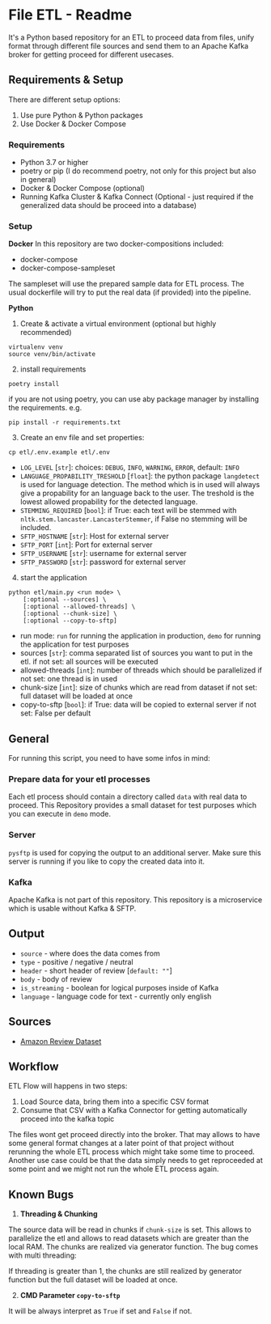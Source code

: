 # File ETL - Readme

It's a Python based repository for an ETL to proceed data from files,
unify format through different file sources and send them to an
Apache Kafka broker for getting proceed for different usecases.

## Requirements & Setup
There are different setup options:
1. Use pure Python & Python packages
2. Use Docker & Docker Compose

### Requirements
- Python 3.7 or higher
- poetry or pip (I do recommend poetry, not only for this project but
    also in general)
- Docker & Docker Compose (optional)
- Running Kafka Cluster & Kafka Connect (Optional - just required if
    the generalized data should be proceed into a database)

### Setup

**Docker**
In this repository are two docker-compositions included:
- docker-compose
- docker-compose-sampleset

The sampleset will use the prepared sample data for ETL process.
The usual dockerfile will try to put the real data (if provided)
into the pipeline.

**Python**
1. Create & activate a virtual environment (optional but highly
    recommended)
```
virtualenv venv
source venv/bin/activate
```

2. install requirements
```
poetry install
```
if you are not using poetry, you can use aby package manager by
installing the requirements. e.g.
```
pip install -r requirements.txt
```

3. Create an env file and set properties:
```
cp etl/.env.example etl/.env
```
- `LOG_LEVEL` [`str`]: choices: `DEBUG`, `INFO`, `WARNING`, `ERROR`,
    default: `INFO`
- `LANGUAGE_PROPABILITY_TRESHOLD` [`float`]: the python package
    `langdetect` is used for language detection. The method which is
    in used will always give a propability for an language back to
    the user. The treshold is the lowest allowed propability for the
    detected language.
- `STEMMING_REQUIRED` [`bool`]: if True: each text will be stemmed
    with `nltk.stem.lancaster.LancasterStemmer`, if False no stemming
    will be included.
- `SFTP_HOSTNAME` [`str`]: Host for external server
- `SFTP_PORT` [`int`]: Port for external server
- `SFTP_USERNAME` [`str`]: username for external server
- `SFTP_PASSWORD` [`str`]: password for external server


4. start the application
```
python etl/main.py <run mode> \
    [:optional --sources] \
    [:optional --allowed-threads] \
    [:optional --chunk-size] \
    [:optional --copy-to-sftp]
```
- run mode: `run` for running the application in production, `demo`
    for running the application for test purposes
- sources [`str`]: comma separated list of sources you want to put in
    the etl. if not set: all sources will be executed
- allowed-threads [`int`]: number of threads which should be parallelized
    if not set: one thread is in used
- chunk-size [`int`]: size of chunks which are read from dataset
    if not set: full dataset will be loaded at once
- copy-to-sftp [`bool`]: if True: data will be copied to external server
    if not set: False per default

## General
For running this script, you need to have some infos in mind:

### Prepare data for your etl processes
Each etl process should contain a directory called `data` with real
data to proceed. This Repository provides a small dataset for test
purposes which you can execute in `demo` mode.

### Server
`pysftp` is used for copying the output to an additional server. Make
sure this server is running if you like to copy the created data into
it.

### Kafka
Apache Kafka is not part of this repository. This repository is a
microservice which is usable without Kafka & SFTP.

## Output
- `source` - where does the data comes from
- `type` - positive / negative / neutral
- `header` - short header of review [`default: ""`]
- `body` - body of review
- `is_streaming` - boolean for logical purposes inside of Kafka
- `language` - language code for text - currently only english

## Sources
- [Amazon Review Dataset](https://drive.google.com/drive/folders/0Bz8a_Dbh9Qhbfll6bVpmNUtUcFdjYmF2SEpmZUZUcVNiMUw1TWN6RDV3a0JHT3kxLVhVR2M?resourcekey=0-TLwzfR2O-D2aPitmn5o9VQ)

## Workflow
ETL Flow will happens in two steps:
1. Load Source data, bring them into a specific CSV format
2. Consume that CSV with a Kafka Connector for getting automatically
    proceed into the kafka topic

The files wont get proceed directly into the broker.
That may allows to have some general format changes at a later point
of that project without rerunning the whole ETL process which might
take some time to proceed. Another use case could be that the data
simply needs to get reproceeded at some point and we might not run
the whole ETL process again.

## Known Bugs
1. **Threading & Chunking**

The source data will be read in chunks if `chunk-size` is set. This
allows to parallelize the etl and allows to read datasets which are
greater than the local RAM. The chunks are realized via generator
function. The bug comes with multi threading:

If threading is greater than 1, the chunks are still realized by
generator function but the full dataset will be loaded at once.

2. **CMD Parameter `copy-to-sftp`**

It will be always interpret as `True` if set and `False` if not.
